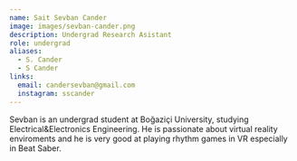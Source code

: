 ```yaml
---
name: Sait Sevban Cander
image: images/sevban-cander.png
description: Undergrad Research Asistant
role: undergrad
aliases:
  - S. Cander
  - S Cander
links:
  email: candersevban@gmail.com
  instagram: sscander
---
```


Sevban is  an undergrad student at Boğaziçi University, studying Electrical&Electronics Engineering. He is passionate about virtual reality enviroments and he is very good at playing rhythm games in VR especially in Beat Saber. 
